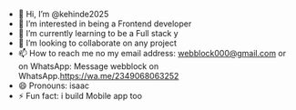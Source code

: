 - 👋 Hi, I’m @kehinde2025
- 👀 I’m interested in being a Frontend developer
- 🌱 I’m currently learning to be a Full stack y
- 💞️ I’m looking to collaborate on any project
- 📫 How to reach me no my email address: webblock000@gmail.com or on WhatsApp: Message webblock on WhatsApp.https://wa.me/2349068063252 
- 😄 Pronouns: isaac
- ⚡ Fun fact: i build Mobile app too 

<!---
kehinde2025/kehinde2025 is a ✨ special ✨ repository because its `README.md` (this file) appears on your GitHub profile.
You can click the Preview link to take a look at your changes.
--->
